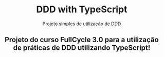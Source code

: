 <h1 align="center">DDD with TypeScript</h1>

<p align="center">Projeto simples de utilização de DDD</p>

<h2 align="center">
    Projeto do curso FullCycle 3.0 para a utilização de práticas de DDD utilizando TypeScript!
</h2>